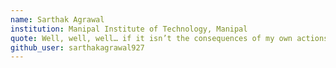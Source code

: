 ```yaml
---
name: Sarthak Agrawal
institution: Manipal Institute of Technology, Manipal
quote: Well, well, well… if it isn’t the consequences of my own actions.
github_user: sarthakagrawal927
---
```


